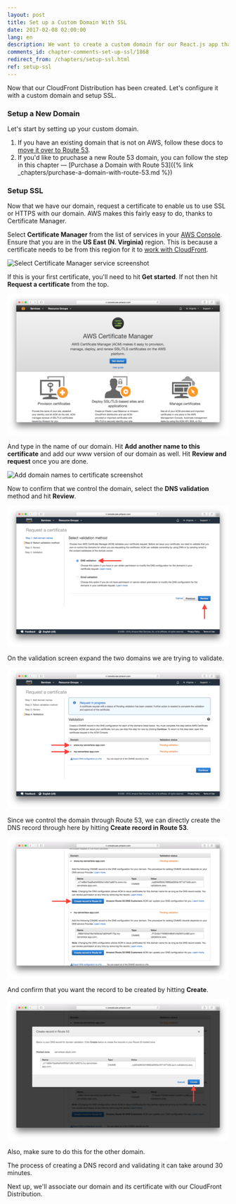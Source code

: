 ```yaml
---
layout: post
title: Set up a Custom Domain With SSL
date: 2017-02-08 02:00:00
lang: en
description: We want to create a custom domain for our React.js app that is hosted on AWS. We also want to enable SSL or HTTPS. To do so, we are going to use Route 53 and request a certificate using the Certificate Manager service from AWS.
comments_id: chapter-comments-set-up-ssl/1868
redirect_from: /chapters/setup-ssl.html
ref: setup-ssl
---
```


Now that our CloudFront Distribution has been created. Let's configure it with a custom domain and setup SSL.

### Setup a New Domain

Let's start by setting up your custom domain.

1. If you have an existing domain that is not on AWS, follow these docs to [move it over to Route 53](https://docs.aws.amazon.com/Route53/latest/DeveloperGuide/MigratingDNS.html).
2. If you'd like to pruchase a new Route 53 domain, you can follow the step in this chapter — [Purchase a Domain with Route 53]({% link _chapters/purchase-a-domain-with-route-53.md %})

### Setup SSL

Now that we have our domain, request a certificate to enable us to use SSL or HTTPS with our domain. AWS makes this fairly easy to do, thanks to Certificate Manager.

Select **Certificate Manager** from the list of services in your [AWS Console](https://console.aws.amazon.com). Ensure that you are in the **US East (N. Virginia)** region. This is because a certificate needs to be from this region for it to [work with CloudFront](http://docs.aws.amazon.com/acm/latest/userguide/acm-regions.html). 

![Select Certificate Manager service screenshot](/assets/select-certificate-manager-service.png)

If this is your first certificate, you'll need to hit **Get started**. If not then hit **Request a certificate** from the top.

![Get started with Certificate Manager screenshot](/assets/get-started-certificate-manager.png)

And type in the name of our domain. Hit **Add another name to this certificate** and add our www version of our domain as well. Hit **Review and request** once you are done.

![Add domain names to certificate screenshot](/assets/add-domain-names-to-certificate.png)

Now to confirm that we control the domain, select the **DNS validation** method and hit **Review**.

![Select dns validation for certificate screenshot](/assets/select-dns-validation-for-certificate.png)

On the validation screen expand the two domains we are trying to validate.

![Expand dns validation details screenshot](/assets/expand-dns-validation-details.png)

Since we control the domain through Route 53, we can directly create the DNS record through here by hitting **Create record in Route 53**.

![Create Route 53 dns record screenshot](/assets/create-route-53-dns-record.png)

And confirm that you want the record to be created by hitting **Create**.

![Confirm Route 53 dns record screenshot](/assets/confirm-route-53-dns-record.png)

Also, make sure to do this for the other domain.

The process of creating a DNS record and validating it can take around 30 minutes.

Next up, we'll associate our domain and its certificate with our CloudFront Distribution.
